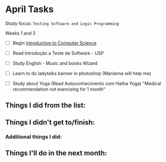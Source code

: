 # April Tasks

Study focus: <code>Testing Software and Logic Programming </code>


Weeks 1 and 2 

- [ ] Begin [Introduction to Computer Science](https://courses.edx.org/courses/course-v1:HarvardX+CS50+X/courseware/8bf52741d6334266abde56dab94f69af/d56caec9e90c448c87878e5f8ec44d62/)
- [ ] Read Introdução a Teste de Software - USP
- [ ] Study English - Music and books Wizard
- [ ] Learn to do ladytalks banner in photoshop (Marianna will help me)
- [ ] Study about Yoga (Read Autoconhecimento com Hatha Yoga) "Medical recommendation not exercising for 1 month"




## Things I did from the list:

## Things I didn't get to/finish:

### Additional things I did:

## Things I'll do in the next month:
